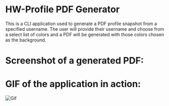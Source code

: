 # HW-Profile PDF Generator
This is a CLI application used to generate a PDF profile snapshot from a specified username. The user will provide their username and choose from a select list of colors and a PDF will be generated with those colors chosen as the background. 

# Screenshot of a generated PDF:


# GIF of the application in action:
![Gif](/Assets/Profile_PDF_Generator.gif)

